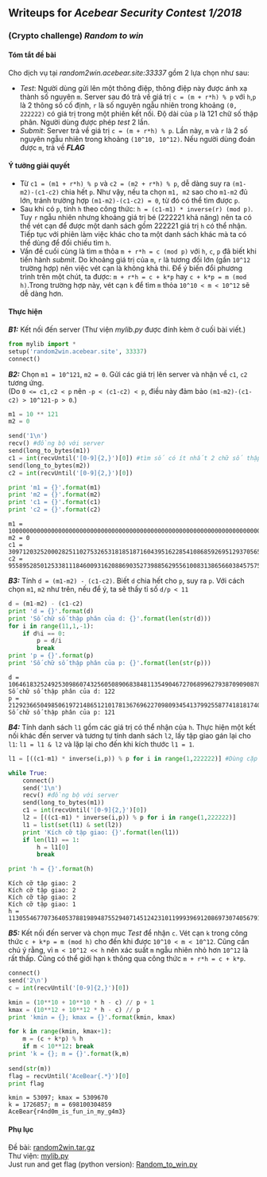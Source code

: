 
## Writeups for _Acebear Security Contest 1/2018_
### (Crypto challenge) _Random to win_
#### Tóm tắt đề bài
Cho dịch vụ tại _random2win.acebear.site:33337_ gồm 2 lựa chọn như sau:
- _Test_:
Người dùng gửi lên một thông điệp, thông điệp này được ánh xạ thành số nguyên `m`. Server sau đó trả về giá trị `c = (m + r*h) % p` với `h`,`p` là 2 thông số cố định, `r` là số nguyên ngẫu nhiên trong khoảng `(0, 222222)` có giá trị trong một phiên kết nối. Độ dài của `p` là 121 chữ số thập phân. Người dùng được phép _test_ 2 lần.
- _Submit_:
Server trả về giá trị `c = (m + r*h) % p`. Lần này, `m` và `r` là 2 số nguyên ngẫu nhiên trong khoảng `(10^10, 10^12)`. Nếu người dùng đoán được `m`, trả về _**FLAG**_

#### Ý tưởng giải quyết

- Từ `c1 = (m1 + r*h) % p` và `c2 = (m2 + r*h) % p`, dễ dàng suy ra `(m1-m2)-(c1-c2)` chia hết `p`. Như vậy, nếu ta chọn `m1, m2` sao cho `m1-m2` đủ lớn, tránh trường hợp `(m1-m2)-(c1-c2) = 0`, từ đó có thể tìm được `p`.  
- Sau khi có `p`, tính `h` theo công thức: `h = (c1-m1) * inverse(r) (mod p)`. Tuy `r` ngẫu nhiên nhưng khoảng giá trị bé (222221 khả năng) nên ta có thể vét cạn để được một danh sách gồm 222221 giá trị `h` có thể nhận. Tiếp tục với phiên làm việc khác cho ta một danh sách khác mà ta có thể dùng để đối chiếu tìm `h`.  
- Vấn đề cuối cùng là tìm `m` thỏa `m + r*h = c (mod p)` với `h`, `c`, `p` đã biết khi tiến hành _submit_. Do khoảng giá trị của `m`, `r` là tương đối lớn (gần `10^12` trường hợp) nên việc vét cạn là không khả thi. Để ý biến đổi phương trình trên một chút, ta được: `m + r*h = c + k*p` hay `c + k*p = m (mod h)`.Trong trường hợp này, vét cạn `k` để tìm `m` thỏa `10^10 < m < 10^12` sẽ dễ dàng hơn.

#### Thực hiện
**_B1:_** Kết nối đến server
(Thư viện _mylib.py_ được đính kèm ở cuối bài viết.)


```python
from mylib import *
setup('random2win.acebear.site', 33337)
connect()
```

**_B2:_** Chọn `m1 = 10^121`, `m2 = 0`. Gửi các giá trị lên server và nhận về `c1`, `c2` tương ứng.  
(Do `0 <= c1,c2 < p` nên `-p < (c1-c2) < p`, điều này đảm bảo `(m1-m2)-(c1-c2) > 10^121-p > 0`.)


```python
m1 = 10 ** 121
m2 = 0

send('1\n')
recv() #đồng bộ với server
send(long_to_bytes(m1))
c1 = int(recvUntil('[0-9]{2,}')[0]) #tìm số có ít nhất 2 chữ số thập phân trong dữ liệu nhận về
send(long_to_bytes(m2))
c2 = int(recvUntil('[0-9]{2,}')[0])

print 'm1 = {}'.format(m1)
print 'm2 = {}'.format(m2)
print 'c1 = {}'.format(c1)
print 'c2 = {}'.format(c2)

```

    m1 = 10000000000000000000000000000000000000000000000000000000000000000000000000000000000000000000000000000000000000000000000000
    m2 = 0
    c1 = 309712032520002825110275326531818518716043951622854108685926951293705650894040448869625011828106953394701834734195763989
    c2 = 955895285012533811184600931620886903527398856295561008313865660384575752042965249419885624081202422462071920490447870794
    

**_B3:_** Tính `d = (m1-m2) - (c1-c2)`. Biết `d` chia hết cho `p`, suy ra `p`. Với cách chọn `m1`, `m2` như trên, nếu để ý, ta sẽ thấy tỉ số `d/p < 11`


```python
d = (m1-m2) - (c1-c2)
print 'd = {}'.format(d)
print 'Số chữ số thập phân của d: {}'.format(len(str(d)))
for i in range(11,1,-1):
    if d%i == 0:
        p = d/i
        break
print 'p = {}'.format(p)
print 'Số chữ số thập phân của p: {}'.format(len(str(p)))
```

    d = 10646183252492530986074325605089068384811354904672706899627938709090870101148924800550260612253095469067370085756252106805
    Số chữ số thập phân của d: 122
    p = 2129236650498506197214865121017813676962270980934541379925587741818174020229784960110052122450619093813474017151250421361
    Số chữ số thập phân của p: 121
    

**_B4:_** Tính danh sách `l1` gồm các giá trị có thể nhận của `h`. Thực hiện một kết nối khác đến server và tương tự tính danh sách `l2`, lấy tập giao gán lại cho `l1`: `l1 = l1 & l2` và lặp lại cho đến khi kích thước `l1 = 1`.


```python
l1 = [((c1-m1) * inverse(i,p)) % p for i in range(1,222222)] #Dùng cặp c2, m2 cũng cho kết quả tương tự

while True:
    connect()
    send('1\n')
    recv() #đồng bộ với server
    send(long_to_bytes(m1))
    c1 = int(recvUntil('[0-9]{2,}')[0])
    l2 = [((c1-m1) * inverse(i,p)) % p for i in range(1,222222)]
    l1 = list(set(l1) & set(l2))
    print 'Kích cỡ tập giao: {}'.format(len(l1))
    if len(l1) == 1:
        h = l1[0]
        break

print 'h = {}'.format(h)
```

    Kích cỡ tập giao: 2
    Kích cỡ tập giao: 2
    Kích cỡ tập giao: 2
    Kích cỡ tập giao: 1
    h = 11305546770736405378819894875529407145124231011999396912086973074056791191623579252993880901245430834195596982773094
    

**_B5:_** Kết nối đến server và chọn mục _Test_ để nhận `c`. Vét cạn `k` trong công thức `c + k*p = m (mod h)` cho đến khi được `10^10 < m < 10^12`. Cũng cần chú ý rằng, vì `m < 10^12 << h` nên xác suất `m` ngẫu nhiên nhỏ hơn `10^12` là rất thấp. Cũng có thể giới hạn `k` thông qua công thức `m + r*h = c + k*p`.


```python
connect()
send('2\n')
c = int(recvUntil('[0-9]{2,}')[0])

kmin = (10**10 + 10**10 * h - c) // p + 1
kmax = (10**12 + 10**12 * h - c) // p
print 'kmin = {}; kmax = {}'.format(kmin, kmax)

for k in range(kmin, kmax+1):
    m = (c + k*p) % h
    if m < 10**12: break
print 'k = {}; m = {}'.format(k,m)
        
send(str(m))
flag = recvUntil('AceBear{.*}')[0]
print flag
```

    kmin = 53097; kmax = 5309670
    k = 1726857; m = 698100304859
    AceBear{r4nd0m_is_fun_in_my_g4m3}
    
#### Phụ lục
Đề bài: [random2win.tar.gz](./random2win.tar.gz)  
Thư viện: [mylib.py](./mylib.py)  
Just run and get flag (python version): [Random_to_win.py](./Random_to_win.py)
